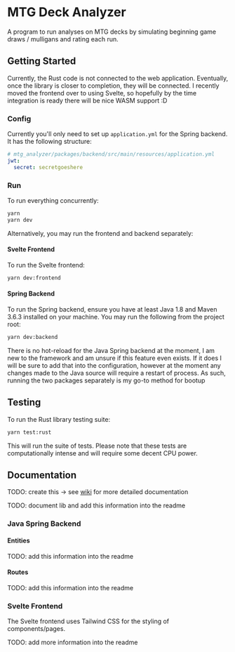 # MTG Deck Analyzer

A program to run analyses on MTG decks by simulating beginning game draws / mulligans and rating each run.

## Getting Started

Currently, the Rust code is not connected to the web application. Eventually, once the library is closer to completion, they will be connected. I recently moved the frontend over to using Svelte, so hopefully by the time integration is ready there will be nice WASM support :D

### Config

Currently you'll only need to set up `application.yml` for the Spring backend. It has the following structure:

```yml
# mtg_analyzer/packages/backend/src/main/resources/application.yml
jwt:
  secret: secretgoeshere
```

### Run

To run everything concurrently:

```bash
yarn
yarn dev
```

Alternatively, you may run the frontend and backend separately:

#### Svelte Frontend

To run the Svelte frontend:

```bash
yarn dev:frontend
```

#### Spring Backend

To run the Spring backend, ensure you have at least Java 1.8 and Maven 3.6.3 installed on your machine. You may run the following from the project root:

```bash
yarn dev:backend
```

There is no hot-reload for the Java Spring backend at the moment, I am new to the framework and am unsure if this feature even exists. If it does I will be sure to add that into the configuration, however at the moment any changes made to the Java source will require a restart of process. As such, running the two packages separately is my go-to method for bootup

## Testing

To run the Rust library testing suite:

```bash
yarn test:rust
```

This will run the suite of tests. Please note that these tests are computationally intense and will require some decent CPU power.

## Documentation

TODO: create this -> see [wiki](https://github.com/aaronleopold/mtg_analyzer/wiki) for more detailed documentation

TODO: document lib and add this information into the readme

### Java Spring Backend

#### Entities

TODO: add this information into the readme

#### Routes

TODO: add this information into the readme

### Svelte Frontend

The Svelte frontend uses Tailwind CSS for the styling of components/pages.

TODO: add more information into the readme
